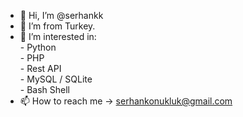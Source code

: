 - 👋 Hi, I’m @serhankk
- 🌱 I’m from Turkey.
- 👀 I’m interested in:
<br />                      - Python
<br />                      - PHP
<br />                      - Rest API
<br />                      - MySQL / SQLite
<br />                      - Bash Shell
- 📫 How to reach me -> serhankonukluk@gmail.com

